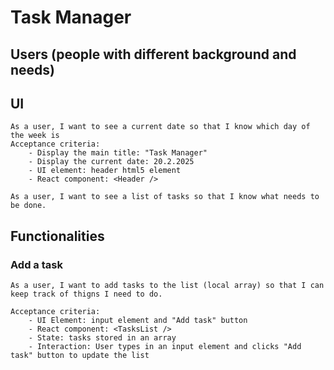 # Task Manager

## Users (people with different background and needs)

## UI

    As a user, I want to see a current date so that I know which day of the week is
    Acceptance criteria:
        - Display the main title: "Task Manager"
        - Display the current date: 20.2.2025
        - UI element: header html5 element
        - React component: <Header />

    As a user, I want to see a list of tasks so that I know what needs to be done.

## Functionalities

### Add a task

    As a user, I want to add tasks to the list (local array) so that I can keep track of thigns I need to do.

    Acceptance criteria:
        - UI Element: input element and "Add task" button
        - React component: <TasksList />
        - State: tasks stored in an array
        - Interaction: User types in an input element and clicks "Add task" button to update the list
